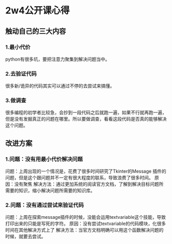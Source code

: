 # 2w4公开课心得

## 触动自己的三大内容

### 1.最小代价

python有很多坑，要把注意力聚集到解决问题当中。

### 2.去验证代码
很多新/诡异的代码其实可以通过不停的去尝试来搞懂。

### 3.做调查
很多编程的初学者比较急，会抄到一段代码之后就跑一遍，如果不行就再跑一遍，但是没有发掘真正的问题在哪里。所以要做调查，看看这段代码是否真的能够解决这个问题。


## 改进方案

### 1.问题：没有用最小代价解决问题
问题：上周出现的一个情况是，花费了很多时间研究了Tkinter的Message 插件的问题，但是这个跟问题并不一定有很大程度的联系，导致浪费了很多时间。
原因：没有聚焦
解决方法：通过更加系统的阅读官方文档，了解到解决目标问题所需要的知识，缩小解决问题所需要的知识库。


### 2.问题：没有通过尝试来验证代码
问题：上周在探索message插件的时候，没能会运用textvariable这个技能，导致打印出来的只能是写死的字符。
原因：没有尝试textvariable的代码模块，化很多时间在其他解决方式上了
解决方法：当官方文档明确可以用这个函数解决问题的时候，就要去尝试。




